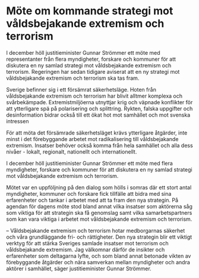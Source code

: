 # Möte om kommande strategi mot våldsbejakande extremism och terrorism

I december höll justitieminister Gunnar Strömmer ett möte med representanter från flera myndigheter, forskare och kommuner för att diskutera en ny samlad strategi mot våldsbejakande extremism och terrorism. Regeringen har sedan tidigare aviserat att en ny strategi mot våldsbejakande extremism och terrorism ska tas fram.


Sverige befinner sig i ett försämrat säkerhetsläge. Hoten från våldsbejakande extremism och terrorism har blivit alltmer komplexa och svårbekämpade. Extremistmiljöerna utnyttjar krig och väpnade konflikter för att ytterligare spä på polarisering och splittring. Rykten, falska uppgifter och desinformation bidrar också till ett ökat hot mot samhället och mot svenska intressen

För att möta det försämrade säkerhetsläget krävs ytterligare åtgärder, inte minst i det förebyggande arbetet mot radikalisering till våldsbejakande extremism. Insatser behöver också komma från hela samhället och alla dess nivåer \- lokalt, regionalt, nationellt och internationellt.

I december höll justitieminister Gunnar Strömmer ett möte med flera myndigheter, forskare och kommuner för att diskutera en ny samlad strategi mot våldsbejakande extremism och terrorism.

Mötet var en uppföljning på den dialog som hölls i somras där ett stort antal myndigheter, kommuner och forskare fick tillfälle att bidra med sina erfarenheter och tankar i arbetet med att ta fram den nya strategin. På agendan för dagens möte stod bland annat vilka insatser som aktörerna såg som viktiga för att strategin ska få genomslag samt vilka samarbetspartners som kan vara viktiga i arbetet mot våldsbejakande extremism och terrorism.

– Våldsbejakande extremism och terrorism hotar medborgarnas säkerhet och våra grundläggande fri\- och rättigheter. Den nya strategin blir ett viktigt verktyg för att stärka Sveriges samlade insatser mot terrorism och våldsbejakande extremism. Jag välkomnar därför de insikter och erfarenheter som deltagarna lyfte, och som bland annat betonade vikten av förebyggande åtgärder och nära samverkan mellan myndigheter och andra aktörer i samhället, säger justitieminister Gunnar Strömmer.
